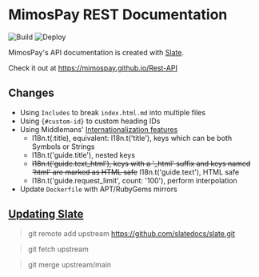 # MimosPay REST Documentation

![Build](https://github.com/MimosPay/Rest-API/workflows/Build/badge.svg)
![Deploy](https://github.com/MimosPay/Rest-API/workflows/Deploy/badge.svg)

MimosPay's API documentation is created with [Slate](https://github.com/slatedocs/slate).

Check it out at https://mimospay.github.io/Rest-API

## Changes

- Using `Includes` to break `index.html.md` into multiple files
- Using `{#custom-id}` to custom heading IDs
- Using Middlemans' [Internationalization features](https://middlemanapp.com/advanced/localization/)
  * I18n.t(:title), equivalent: I18n.t('title'), keys which can be both Symbols or Strings
  * I18n.t('guide.title'), nested keys
  * ~~I18n.t('guide.text_html'), keys with a '_html' suffix and keys named 'html' are marked as HTML safe~~ I18n.t('guide.text'), HTML safe
  * I18n.t('guide.request_limit', count: '100'), perform interpolation
- Update `Dockerfile` with APT/RubyGems mirrors

## [Updating Slate](https://github.com/slatedocs/slate/wiki/Updating-Slate)

> git remote add upstream https://github.com/slatedocs/slate.git

> git fetch upstream

> git merge upstream/main
